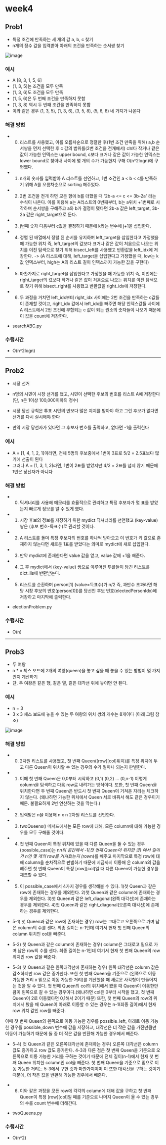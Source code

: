 
# week4
## Prob1
- 특정 조건에 만족하는 세 개의 값 a, b, c 찾기
- n개의 정수 값을 입력받아 아래의 조건을 만족하는 순서쌍 찾기

![image](https://user-images.githubusercontent.com/61898890/159154015-0764ecde-1c4a-4762-a9e3-cc10d1054cec.png)

### 예시
- A [8, 3, 1, 5, 6]
- (1, 3, 5)는 조건을 모두 만족
- (1, 3, 6)도 조건을 모두 만족
- (1, 5, 6)은 두 번째 조건을 만족하지 못함 
- (1, 3, 8) 역시 두 번째 조건을 만족하지 못함
- 이와 같은 경우 (1, 3, 5), (1, 3, 6), (3, 5, 8), (5, 6, 8) 네 가지가 나온다

### 해결 방법
- 0. 리스트를 사용했고, 이를 오름차순으로 정렬한 후(1번 조건 만족을 위해) a,b 순서쌍을 먼저 선택한 후 c 값의 범위를(2번 조건을 전개해서) c보다 작거나 같은 값이 가능한 인덱스는 upper bound, c보다 크거나 같은 값이 가능한 인덱스는 lower bound로 찾아내 사이에 몇 개의 수가 가능한지 구해 O(n^2logn)에 구현했다.


- 1. n개의 숫자를 입력받아 A 리스트를 선언하고, 1번 조건인 a < b < c를 만족하기 위해 A를 오름차순으로 sorting 해주었다.


- 2. 2번 조건을 전개 하면 모든 항에 b를 더했을 때 '2b-a <= c <= 3b-2a' 라는 수식이 나온다. 이를 이용해 a는 A리스트의 0번째부터, b는 a위치 +1번째로 시작하며 순서쌍을 구해주고 a와 b가 결정이 됐다면 2b-a 값은 left_target, 3b-2a 값은 right_target으로 둔다.


- 3. j번째 숫자 다음부터 c값을 결정하기 때문에 k라는 변수에 j+1을 삽입한다.


- 4. 정렬 된 배열에서 정렬 된 순서를 유지하며 left_target을 삽입한다고 가정했을 때 가능한 위치 즉, left_target의 값보다 크거나 같은 값이 처음으로 나오는 위치를 이진 탐색으로 찾기 위해 bisect_left를 사용했고 반환값을 left_idx에 저장한다. -> (A 리스트에 대해, left_target을 삽입한다고 가정했을 때, low는 k 값 인덱스부터, high는 A의 리스트 길이 인덱스까지 가능한 값을 구한다)


- 5. 마찬가지로 right_target을 삽입한다고 가정했을 때 가능한 위치 즉, 이번에는 right_target의 값보다 작거나 같은 값이 처음으로 나오는 위치를 이진 탐색으로 찾기 위해 bisect_right를 사용했고 반환값을 right_idx에 저장한다.


- 6. 두 과정을 거치면 left_idx부터 right_idx 사이에는 2번 조건을 만족하는 c값들이 존재할 것이고, right_idx 값에서 left_idx를 빼주면 해당 인덱스값들 사이에 A 리스트에서 2번 조건에 부합되는 c 값이 되는 원소의 숫자들이 나오기 때문에 이 값을 count에 저장한다. 


- searchABC.py

### 수행시간
-  O(n^2logn)


---

## Prob2
- 시장 선거 


- n명의 시민이 시장 선거를 했고, 시민이 선택한 후보의 번호를 리스트 A에 저장한다 (단, n은 1이상 100,000이하의 정수)
- 시장 당선 규칙은 투표 시민의 반보다 많은 지지를 받아야 하고 그런 후보가 없다면 선거를 다시 실시해야 한다 
- 만약 시장 당선자가 있다면 그 후보자 번호를 출력하고, 없다면 -1을 출력한다 

### 예시
- A = [1, 4, 1, 2, 1]이라면, 전체 5명의 후보중에서 1번이 3표로 5/2 = 2.5표보다 많기에 선출이 된다
- 그러나 A = [1, 3, 1, 2]라면, 1번이 2표를 받았지만 4/2 = 2표를 넘지 않기 때문에 1번은 당선자가 아니다

### 해결 방법
- 0. 딕셔너리를 사용해 메모리를 효율적으로 관리하고 특정 후보자가 몇 표를 받았는지 빠르게 정보를 알 수 있게 했다.
- 1. 시장 후보의 정보를 저장하기 위한 mydict 딕셔너리를 선언했고 (key-value) 쌍은 (후보 번호-득표수)로 관리할 것이다. 
- 2. A 리스트를 돌며 특정 후보자의 번호를 하나씩 받아오고 이 번호가 키 값으로 존재하지 않는다면 새로운 1표를 받았다는 의미로 mydict에 새로 삽입한다.
- 3. 만약 mydict에 존재한다면 value 값을 얻고, value 값에 +1을 해준다.
- 4. 그 후 mydict에서 (key-value) 쌍으로 이루어진 투플들이 담긴 리스트를 dict_lis에 반환받는다.
- 5. 리스트를 순환하며 person[1] (value=득표수)가 n/2 즉, 과반수 초과라면 해당 시장 후보의 번호(person[0])를 당선인 후보 번호(electedPersonIdx)에 저장하고 마지막에 출력한다.


- electionProblem.py

### 수행시간
-  O(n)


---

## Prob3
- 두 여왕
- n * n 체스 보드에 2개의 여왕(queen)을 놓고 싶을 때 놓을 수 있는 방법이 몇 가지인지 계산하기 
- 단, 두 여왕은 같은 행, 같은 열, 같은 대각선 위에 놓이면 안 된다.

### 예시
- n = 3 
-  3 x 3 체스 보드에 놓을 수 있는 두 여왕의 위치 쌍의 개수는 8개이다 (아래 그림 참조)

![image](https://user-images.githubusercontent.com/61898890/159154164-2972a46c-84f8-4480-834f-041897f3cf64.png)


### 해결 방법
- 0. 2차원 리스트를 사용했고, 첫 번째 Queen([row][col]위치)를 특정 위치에 두고 다른 Queen이 위치할 수 있는 경우의 수가 얼마나 되는지 판별한다. 


- 1. 이때 첫 번째 Queen은 0,0부터 시작하고 (0,1) (0,2) ... (0,n-1) 이렇게 column을 탐색하고 다음 row로 내려가는 방식이다. 또한, 첫 번째 Queen을 위치한다면 두 번째 Queen은 반드시 첫 번째 Queen이 거쳐온 자리는 체크하지 않는다. (왜냐하면 가능한 위치에서 Queen 서로 바꿔서 해도 같은 경우이기 때문. 불필요하게 2번 연산하는 것을 막는다.)


- 2. 입력받은 n을 이용해 n x n 2차원 리스트를 선언한다.


- 3. twoQueens() 메서드에서는 모든 row에 대해, 모든 column에 대해 가능한 경우를 모두 구해줄 것이다.


- 4. 첫 번째 Queen이 특정 위치에 있을 때 다른 Queen을 둘 수 있는 경우(possible_case)는 n*n의 공간에서 -1(첫 번째 Queen이 위치한 곳) 에서 길이가 n인 몇 개의 row를 거쳐왔는지 (row*n)를 빼주고 마지막으로 특정 row에 대해 column을 순차적으로 판별하기 때문에 지금까지 이동해 온 column의 값을 빼주면 첫 번째 Queen이 특정 [row][col]일 때 다른 Queen이 가능한 경우를 체크할 수 있다. 


- 5. 이 possible_case에서 4가지 경우를 생각해볼 수 있다. 1)첫 Queen과 같은 row에 존재하는 경우를 제외한다. 2)첫 Queen과 같은 column에 존재하는 경우를 제외한다. 3)첫 Queen과 같은 left_diagonal(왼쪽 대각선)에 존재하는 경우를 제외한다. 4)첫 Queen과 같은 right_diagonal(오른쪽 대각선)에 존재하는 경우를 제외한다.


- 5-1) 첫 Queen과 같은 row에 존재하는 경우) row는 그대로고 오른쪽으로 가며 남은 column의 수를 센다. 최종 길이는 n-1인데 여기서 현재 첫 번째 Queen의 column 위치인 col을 빼준다.


- 5-2) 첫 Queen과 같은 column에 존재하는 경우) column은 그대로고 밑으로 가며 남은 row의 수를 센다. 최종 길이는 n-1인데 여기서 현재 첫 번째 Queen의 row 위치인 row 값을 빼준다.


- 5-3) 첫 Queen과 같은 왼쪽대각선에 존재하는 경우) 왼쪽 대각선은 column 값은 감소하지만 row 값은 증가한다. 또한 첫 번째 Queen을 기준으로 (왼쪽으로 이동 가능한 거리 x 밑으로 이동 가능한 거리)를 계산했을 때 새로운 사각형이 만들어지는 것을 알 수 있다. 첫 번째 Queen의 col의 위치에서 봤을 때 Queen이 이동한만큼이 왼쪽으로 갈 수 있는 경우이다.(왜냐하면 col은 0부터 시작을 했고, 첫 번째 Queen이 2로 이동했다면 0,1해서 2이기 때문) 또한, 첫 번째 Queen의 row의 위치에서 봤을 때 Queen이 아래로 이동할 수 있는 경우는 n-1(최종 길이)에서 현재 row 위치 값인 row를 빼준다. 


이때 첫 번째 Queen의 왼쪽으로 이동 가능한 경우를 possible_left, 아래로 이동 가능한 경우를 possible_down 변수에 값을 저장하고, 대각선은 더 작은 값을 가진만큼만 이동이 가능하기 때문에 둘 중 더 작은 값을 반환해 가능한 경우에서 빼준다.


- 5-4) 첫 Queen과 같은 오른쪽대각선에 존재하는 경우) 오른쪽 대각선은 column 값도 증가하고 row 값도 증가한다. 4-3과 다른 점은 첫 번째 Queen을 기준으로 오른쪽으로 이동 가능한 거리를 구하는 것이기 때문에 전체 길이(n-1)에서 현재 첫 번째 Queen 위치한 column인 col을 빼준다. 첫 번째 Queen을 기준으로 밑으로 이동 가능한 거리는 5-3에서 구한 것과 마찬가지이며 이 또한 대각선을 구하는 것이기 때문에, 더 작은 값을 반환해 가능한 경우에서 빼준다.


- 6. 이와 같은 과정을 모든 row에 각각의 column에 대해 값을 구하고 첫 번째 Queen이 특정 [row][col]일 때를 기준으로 나머지 Queen이 올 수 있는 경우의 수를 count 변수에 더해간다.
- twoQueens.py

### 수행시간
-  O(n^2)



